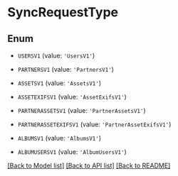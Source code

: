 # SyncRequestType


## Enum

* `USERSV1` (value: `'UsersV1'`)

* `PARTNERSV1` (value: `'PartnersV1'`)

* `ASSETSV1` (value: `'AssetsV1'`)

* `ASSETEXIFSV1` (value: `'AssetExifsV1'`)

* `PARTNERASSETSV1` (value: `'PartnerAssetsV1'`)

* `PARTNERASSETEXIFSV1` (value: `'PartnerAssetExifsV1'`)

* `ALBUMSV1` (value: `'AlbumsV1'`)

* `ALBUMUSERSV1` (value: `'AlbumUsersV1'`)

[[Back to Model list]](../README.md#documentation-for-models) [[Back to API list]](../README.md#documentation-for-api-endpoints) [[Back to README]](../README.md)


